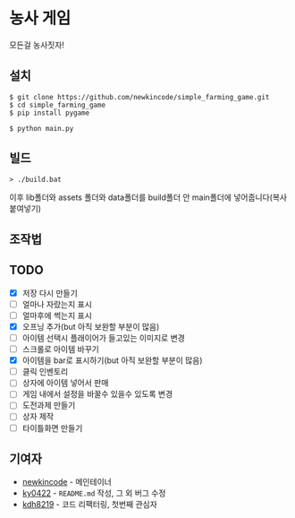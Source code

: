 # 농사 게임

모든걸 농사짓자!

## 설치

```console
$ git clone https://github.com/newkincode/simple_farming_game.git
$ cd simple_farming_game
$ pip install pygame

$ python main.py
```

## 빌드

```console
> ./build.bat
```
이후 lib폴더와 assets 폴더와 data폴더를 build폴더 안 main폴더에 넣어줍니다(복사 붙여넣기)

## 조작법

## TODO

-   [x] 저장 다시 만들기
-   [ ] 얼마나 자랐는지 표시
-   [ ] 얼마후에 썩는지 표시
-   [x] 오프닝 추가(but 아직 보완할 부분이 많음)
-   [ ] 아이템 선택시 플래이어가 들고있는 이미지로 변경
-   [ ] 스크롤로 아이템 바꾸기
-   [x] 아이템을 bar로 표시하기(but 아직 보완할 부분이 많음)
-   [ ] 클릭 인벤토리
-   [ ] 상자에 아이템 넣어서 판매
-   [ ] 게임 내에서 설정을 바꿀수 있을수 있도록 변경
-   [ ] 도전과제 만들기
-   [ ] 상자 제작
-   [ ] 타이틀화면 만들기

## 기여자

-   [newkincode](https://github.com/newkincode) - 메인테이너
-   [ky0422](https://github.com/ky0422) - `README.md` 작성, 그 외 버그 수정
-   [kdh8219](https://github.com/kdh8219) - 코드 리팩터링, 첫번째 관심자
